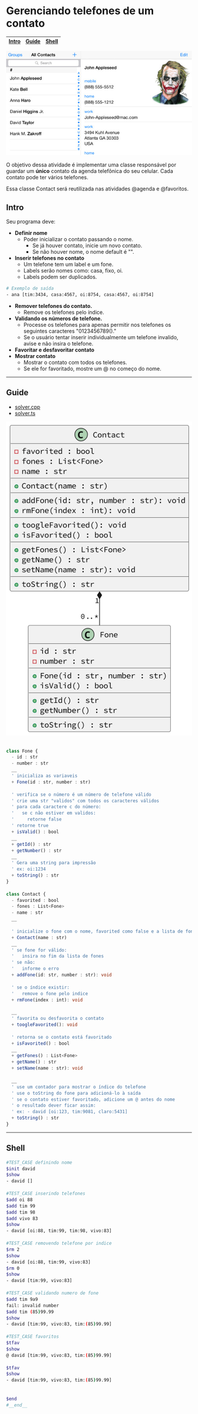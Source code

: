 # Gerenciando telefones de um contato

<!-- toch -->
[Intro](#intro) | [Guide](#guide) | [Shell](#shell)
-- | -- | --
<!-- toch -->

![cover](cover.jpg)

O objetivo dessa atividade é implementar uma classe responsável por guardar um **único** contato da agenda telefônica do seu celular. Cada contato pode ter vários telefones.

Essa classe Contact será reutilizada nas atividades @agenda e @favoritos.

## Intro

Seu programa deve:

- **Definir nome**
  - Poder inicializar o contato passando o nome.
    - Se já houver contato, inicie um novo contato.
    - Se não houver nome, o nome default é "".
- **Inserir telefones no contato**
  - Um telefone tem um label e um fone.
  - Labels serão nomes como: casa, fixo, oi.
  - Labels podem ser duplicados.

```sh
# Exemplo de saída
- ana [tim:3434, casa:4567, oi:8754, casa:4567, oi:8754]
```

- **Remover telefones do contato.**
  - Remove os telefones pelo índice.
- **Validando os números de telefone.**
  - Processe os telefones para apenas permitir nos telefones os seguintes caracteres "0123456789()."
  - Se o usuário tentar inserir individualmente um telefone invalido, avise e não insira o telefone.
- **Favoritar e desfavoritar contato**
- **Mostrar contato**
  - Mostrar o contato com todos os telefones.
  - Se ele for favoritado, mostre um @ no começo do nome.

***

## Guide

- [solver.cpp](.cache/draft.cpp)
- [solver.ts](.cache/draft.ts)

![diagrama](diagrama.png)

<!-- load diagrama.puml fenced=ts:filter -->

```ts

class Fone {
  - id : str
  - number : str
  __
  ' inicializa as variaveis
  + Fone(id : str, number : str)
  
  ' verifica se o número é um número de telefone válido
  ' crie uma str "validos" com todos os caracteres válidos
  ' para cada caractere c do número:
  '   se c não estiver em validos:
  '     retorne false
  ' retorne true
  + isValid() : bool
  __
  + getId() : str
  + getNumber() : str
  __
  ' Gera uma string para impressão
  ' ex: oi:1234
  + toString() : str
}

class Contact {
  - favorited : bool
  - fones : List<Fone>
  - name : str
  __
  
  ' inicialize o fone com o nome, favorited como false e a lista de fones vazia
  + Contact(name : str)
  __
  ' se fone for válido:
  '   insira no fim da lista de fones
  ' se não:
  '   informe o erro
  + addFone(id: str, number : str): void
  
  ' se o índice existir:
  '   remove o fone pelo indice
  + rmFone(index : int): void
  
  __
  ' favorita ou desfavorita o contato
  + toogleFavorited(): void

  ' retorna se o contato está favoritado
  + isFavorited() : bool
  __
  + getFones() : List<Fone>
  + getName() : str
  + setName(name : str): void

  __
  ' use um contador para mostrar o índice do telefone
  ' use o toString do fone para adicioná-lo à saída
  ' se o contato estiver favoritado, adicione um @ antes do nome
  ' o resultado dever ficar assim:
  ' ex: - david [oi:123, tim:9081, claro:5431]
  + toString() : str
}


```

<!-- load -->

***

## Shell

```bash
#TEST_CASE definindo nome
$init david
$show
- david []

#TEST_CASE inserindo telefones
$add oi 88
$add tim 99
$add tim 98
$add vivo 83
$show
- david [oi:88, tim:99, tim:98, vivo:83]

#TEST_CASE removendo telefone por indice
$rm 2
$show
- david [oi:88, tim:99, vivo:83]
$rm 0
$show
- david [tim:99, vivo:83]

#TEST_CASE validando numero de fone
$add tim 9a9
fail: invalid number
$add tim (85)99.99
$show
- david [tim:99, vivo:83, tim:(85)99.99]

#TEST_CASE favoritos
$tfav
$show
@ david [tim:99, vivo:83, tim:(85)99.99]

$tfav
$show
- david [tim:99, vivo:83, tim:(85)99.99]


$end
#__end__
```
